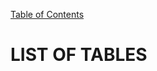[Table of Contents](https://github.com/JeffDeCola/my-masters-thesis#table-of-contents)

# LIST OF TABLES
